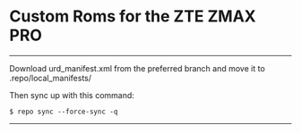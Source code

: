 # Custom Roms for the ZTE ZMAX PRO
------------------------------------

Download urd_manifest.xml from the preferred branch and move it to .repo/local_manifests/

Then sync up with this command:

	$ repo sync --force-sync -q
------------------------------------
